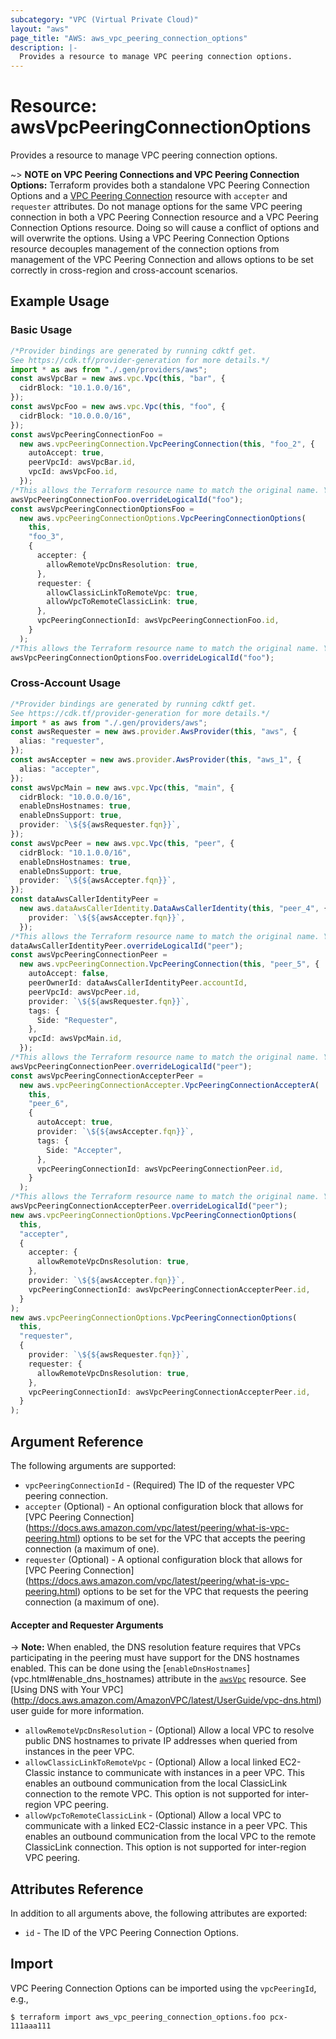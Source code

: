 ```yaml
---
subcategory: "VPC (Virtual Private Cloud)"
layout: "aws"
page_title: "AWS: aws_vpc_peering_connection_options"
description: |-
  Provides a resource to manage VPC peering connection options.
---
```


# Resource: awsVpcPeeringConnectionOptions

Provides a resource to manage VPC peering connection options.

\~> **NOTE on VPC Peering Connections and VPC Peering Connection Options:** Terraform provides
both a standalone VPC Peering Connection Options and a [VPC Peering Connection](vpc_peering_connection.html)
resource with `accepter` and `requester` attributes. Do not manage options for the same VPC peering
connection in both a VPC Peering Connection resource and a VPC Peering Connection Options resource.
Doing so will cause a conflict of options and will overwrite the options.
Using a VPC Peering Connection Options resource decouples management of the connection options from
management of the VPC Peering Connection and allows options to be set correctly in cross-region and
cross-account scenarios.

## Example Usage

### Basic Usage

```typescript
/*Provider bindings are generated by running cdktf get.
See https://cdk.tf/provider-generation for more details.*/
import * as aws from "./.gen/providers/aws";
const awsVpcBar = new aws.vpc.Vpc(this, "bar", {
  cidrBlock: "10.1.0.0/16",
});
const awsVpcFoo = new aws.vpc.Vpc(this, "foo", {
  cidrBlock: "10.0.0.0/16",
});
const awsVpcPeeringConnectionFoo =
  new aws.vpcPeeringConnection.VpcPeeringConnection(this, "foo_2", {
    autoAccept: true,
    peerVpcId: awsVpcBar.id,
    vpcId: awsVpcFoo.id,
  });
/*This allows the Terraform resource name to match the original name. You can remove the call if you don't need them to match.*/
awsVpcPeeringConnectionFoo.overrideLogicalId("foo");
const awsVpcPeeringConnectionOptionsFoo =
  new aws.vpcPeeringConnectionOptions.VpcPeeringConnectionOptions(
    this,
    "foo_3",
    {
      accepter: {
        allowRemoteVpcDnsResolution: true,
      },
      requester: {
        allowClassicLinkToRemoteVpc: true,
        allowVpcToRemoteClassicLink: true,
      },
      vpcPeeringConnectionId: awsVpcPeeringConnectionFoo.id,
    }
  );
/*This allows the Terraform resource name to match the original name. You can remove the call if you don't need them to match.*/
awsVpcPeeringConnectionOptionsFoo.overrideLogicalId("foo");

```

### Cross-Account Usage

```typescript
/*Provider bindings are generated by running cdktf get.
See https://cdk.tf/provider-generation for more details.*/
import * as aws from "./.gen/providers/aws";
const awsRequester = new aws.provider.AwsProvider(this, "aws", {
  alias: "requester",
});
const awsAccepter = new aws.provider.AwsProvider(this, "aws_1", {
  alias: "accepter",
});
const awsVpcMain = new aws.vpc.Vpc(this, "main", {
  cidrBlock: "10.0.0.0/16",
  enableDnsHostnames: true,
  enableDnsSupport: true,
  provider: `\${${awsRequester.fqn}}`,
});
const awsVpcPeer = new aws.vpc.Vpc(this, "peer", {
  cidrBlock: "10.1.0.0/16",
  enableDnsHostnames: true,
  enableDnsSupport: true,
  provider: `\${${awsAccepter.fqn}}`,
});
const dataAwsCallerIdentityPeer =
  new aws.dataAwsCallerIdentity.DataAwsCallerIdentity(this, "peer_4", {
    provider: `\${${awsAccepter.fqn}}`,
  });
/*This allows the Terraform resource name to match the original name. You can remove the call if you don't need them to match.*/
dataAwsCallerIdentityPeer.overrideLogicalId("peer");
const awsVpcPeeringConnectionPeer =
  new aws.vpcPeeringConnection.VpcPeeringConnection(this, "peer_5", {
    autoAccept: false,
    peerOwnerId: dataAwsCallerIdentityPeer.accountId,
    peerVpcId: awsVpcPeer.id,
    provider: `\${${awsRequester.fqn}}`,
    tags: {
      Side: "Requester",
    },
    vpcId: awsVpcMain.id,
  });
/*This allows the Terraform resource name to match the original name. You can remove the call if you don't need them to match.*/
awsVpcPeeringConnectionPeer.overrideLogicalId("peer");
const awsVpcPeeringConnectionAccepterPeer =
  new aws.vpcPeeringConnectionAccepter.VpcPeeringConnectionAccepterA(
    this,
    "peer_6",
    {
      autoAccept: true,
      provider: `\${${awsAccepter.fqn}}`,
      tags: {
        Side: "Accepter",
      },
      vpcPeeringConnectionId: awsVpcPeeringConnectionPeer.id,
    }
  );
/*This allows the Terraform resource name to match the original name. You can remove the call if you don't need them to match.*/
awsVpcPeeringConnectionAccepterPeer.overrideLogicalId("peer");
new aws.vpcPeeringConnectionOptions.VpcPeeringConnectionOptions(
  this,
  "accepter",
  {
    accepter: {
      allowRemoteVpcDnsResolution: true,
    },
    provider: `\${${awsAccepter.fqn}}`,
    vpcPeeringConnectionId: awsVpcPeeringConnectionAccepterPeer.id,
  }
);
new aws.vpcPeeringConnectionOptions.VpcPeeringConnectionOptions(
  this,
  "requester",
  {
    provider: `\${${awsRequester.fqn}}`,
    requester: {
      allowRemoteVpcDnsResolution: true,
    },
    vpcPeeringConnectionId: awsVpcPeeringConnectionAccepterPeer.id,
  }
);

```

## Argument Reference

The following arguments are supported:

* `vpcPeeringConnectionId` - (Required) The ID of the requester VPC peering connection.
* `accepter` (Optional) - An optional configuration block that allows for \[VPC Peering Connection]
  (https://docs.aws.amazon.com/vpc/latest/peering/what-is-vpc-peering.html) options to be set for the VPC that accepts
  the peering connection (a maximum of one).
* `requester` (Optional) - A optional configuration block that allows for \[VPC Peering Connection]
  (https://docs.aws.amazon.com/vpc/latest/peering/what-is-vpc-peering.html) options to be set for the VPC that requests
  the peering connection (a maximum of one).

#### Accepter and Requester Arguments

\-> **Note:** When enabled, the DNS resolution feature requires that VPCs participating in the peering
must have support for the DNS hostnames enabled. This can be done using the \[`enableDnsHostnames`]
(vpc.html#enable\_dns\_hostnames) attribute in the [`awsVpc`](vpc.html) resource. See \[Using DNS with Your VPC]
(http://docs.aws.amazon.com/AmazonVPC/latest/UserGuide/vpc-dns.html) user guide for more information.

* `allowRemoteVpcDnsResolution` - (Optional) Allow a local VPC to resolve public DNS hostnames to
  private IP addresses when queried from instances in the peer VPC.
* `allowClassicLinkToRemoteVpc` - (Optional) Allow a local linked EC2-Classic instance to communicate
  with instances in a peer VPC. This enables an outbound communication from the local ClassicLink connection
  to the remote VPC. This option is not supported for inter-region VPC peering.
* `allowVpcToRemoteClassicLink` - (Optional) Allow a local VPC to communicate with a linked EC2-Classic
  instance in a peer VPC. This enables an outbound communication from the local VPC to the remote ClassicLink
  connection. This option is not supported for inter-region VPC peering.

## Attributes Reference

In addition to all arguments above, the following attributes are exported:

* `id` - The ID of the VPC Peering Connection Options.

## Import

VPC Peering Connection Options can be imported using the `vpcPeeringId`, e.g.,

```console
$ terraform import aws_vpc_peering_connection_options.foo pcx-111aaa111
```
